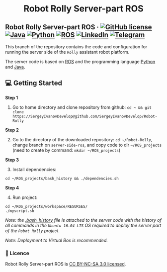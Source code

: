 <h1 align="center">
  Robot Rolly Server-part ROS
</h1>

## Robot Rolly Server-part ROS &middot; [![GitHub license](https://img.shields.io/badge/license-CC%20BY--NC--SA%203.0-blue)](./LICENSE) [![Java](https://img.shields.io/badge/Java-SE8-blue)](https://www.java.com/) [![Python](https://img.shields.io/badge/python-3.6-red)](https://www.python.org/) [![ROS](https://img.shields.io/badge/platform-ROS-critical)](https://www.ros.org/) [![LinkedIn](https://img.shields.io/badge/linkedin-Sergey%20Ivanov-blue)](https://www.linkedin.com/in/sergey-ivanov-33413823a/) [![Telegram](https://img.shields.io/badge/telegram-%40SergeyIvanov__dev-blueviolet)](https://t.me/SergeyIvanov_dev) ##

This branch of the repository contains the code and configuration for running the server side of the `Rolly` assistant robot platform.

The server code is based on [ROS](https://www.ros.org/) and the programming language [Python](https://www.python.org/) and [Java](https://www.java.com/).

## :computer: Getting Started  ##

**Step 1**

1. Go to home directory and clone repository from github: `cd ~ && git clone https://SergeyIvanovDevelop@github.com/SergeyIvanovDevelop/Robot-Rolly` 

**Step 2**<br>

2. Go to the directory of the downloaded repository: `cd ~/Robot-Rolly`, change branch on `server-side-ros`, and copy code to dir `~/ROS_projects` (need to create by command: `mkdir ~/ROS_projects`)

**Step 3**<br>

3. Install dependencies: 

```
cd ~/ROS_projects/bash_history && ./dependencies.sh
```

**Step 4**<br>

4. Run project: 

```
cd ~/ROS_projects/workspace/RESURSES/
./myscript.sh 
```

_Note: the [.bash_history](./bach_history/bash_history) file is attached to the server code with the history of all commands in the `Ubuntu 16.04 LTS` OS required to deploy the server part of the `Robot Rolly` project._<br>

_Note: Deployment to Virtual Box is recommended._

### :bookmark_tabs: Licence ###
Robot Rolly Server-part ROS is [CC BY-NC-SA 3.0 licensed](./LICENSE).
